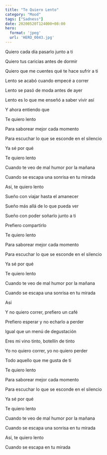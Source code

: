```yaml
---
title: "Te Quiero Lento"
category: "Mood"
tags: ["Sadness"]
date: 20200520T124000+08:00
hero:
  format: 'jpeg'
  url: 'HERO_0043.jpg'
---
```

Quiero cada día pasarlo junto a ti

Quiero tus caricias antes de dormir

Quiero que me cuentes qué te hace sufrir a ti

Lento se acabó cuando empecé a correr

Lento se pasó de moda antes de ayer

Lento es lo que me enseñó a saber vivir así

Y ahora entiendo que

Te quiero lento

Para saborear mejor cada momento

Para escuchar lo que se esconde en el silencio

Ya sé por qué

Te quiero lento

Cuando te veo de mal humor por la mañana

Cuando se escapa una sonrisa en tu mirada

Así, te quiero lento

Sueño con viajar hasta el amanecer

Sueño más allá de lo que pueda ver

Sueño con poder soñarlo junto a ti

Prefiero compartirlo

Te quiero lento

Para saborear mejor cada momento

Para escuchar lo que se esconde en el silencio

Ya sé por qué

Te quiero lento

Cuando te veo de mal humor por la mañana

Cuando se escapa una sonrisa en tu mirada

Así

Y no quiero correr, prefiero un café

Prefiero esperar y no echarlo a perder

Igual que un menú de degustación

Eres mi vino tinto, botellín de tinto

Yo no quiero correr, yo no quiero perder

Todo aquello que me gusta de ti

Te quiero lento

Para saborear mejor cada momento

Para escuchar lo que se esconde en el silencio

Ya sé por qué

Te quiero lento

Cuando te veo de mal humor por la mañana

Cuando se escapa una sonrisa en tu mirada

Así, te quiero lento

Cuando se escapa en tu mirada
